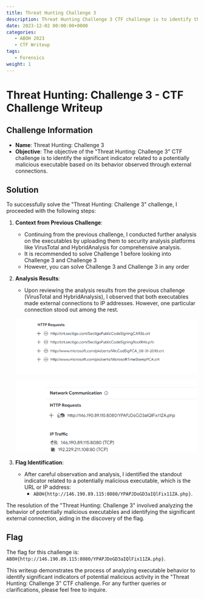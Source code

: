 ```yaml
---
title: Threat Hunting Challenge 3
description: Threat Hunting Challenge 3 CTF challenge is to identify the significant indicator related to a potentially malicious executable based on its behavior observed through external connections.
date: 2023-12-02 00:00:00+0000
categories:
   - ABOH 2023
   - CTF Writeup
tags:
   - Forensics
weight: 1     
---
```

# Threat Hunting: Challenge 3 - CTF Challenge Writeup

## Challenge Information
- **Name**: Threat Hunting: Challenge 3
- **Objective**: The objective of the "Threat Hunting: Challenge 3" CTF challenge is to identify the significant indicator related to a potentially malicious executable based on its behavior observed through external connections.

## Solution
To successfully solve the "Threat Hunting: Challenge 3" challenge, I proceeded with the following steps:

1. **Context from Previous Challenge**:
   - Continuing from the previous challenge, I conducted further analysis on the executables by uploading them to security analysis platforms like VirusTotal and HybridAnalysis for comprehensive analysis.
   - It is recommended to solve Challenge 1 before looking into Challenge 3 and Challenge 3
   - However, you can solve Challenge 3 and Challenge 3 in any order

2. **Analysis Results**:
   - Upon reviewing the analysis results from the previous challenge (VirusTotal and HybridAnalysis), I observed that both executables made external connections to IP addresses. However, one particular connection stood out among the rest.


    ![Not Sus](<not sus.png>)

    ![Sus](sus.png)

3. **Flag Identification**:
   - After careful observation and analysis, I identified the standout indicator related to a potentially malicious executable, which is the URL or IP address:
     - `ABOH{http://146.190.89.115:8080/YPAPJDoGD3aIQlFix11ZA.php}`.

The resolution of the "Threat Hunting: Challenge 3" involved analyzing the behavior of potentially malicious executables and identifying the significant external connection, aiding in the discovery of the flag.

## Flag
The flag for this challenge is: `ABOH{http://146.190.89.115:8080/YPAPJDoGD3aIQlFix11ZA.php}`.

This writeup demonstrates the process of analyzing executable behavior to identify significant indicators of potential malicious activity in the "Threat Hunting: Challenge 3" CTF challenge. For any further queries or clarifications, please feel free to inquire.
